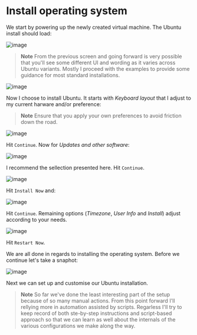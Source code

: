 # Install operating system

We start by powering up the newly created virtual machine. The Ubuntu install should load:

![image](https://user-images.githubusercontent.com/1220067/177011070-1485a120-aaff-49a9-bab4-f5e03db7daeb.png)

> **Note**
> From the previous screen and going forward is very possible that you'll see some different UI and wording as it varies across Ubuntu variants. Mostly I proceed with the examples to provide some guidance for most standard installations.

![image](https://user-images.githubusercontent.com/1220067/177011206-646bf93c-68d7-4c99-bbea-ee674992c228.png)

Now I choose to install Ubuntu. It starts with _Keyboard layout_ that I adjust to my current harware and/or preference:

> **Note**
> Ensure that you apply your own preferences to avoid friction down the road.

![image](https://user-images.githubusercontent.com/1220067/177011262-8397371e-5ee8-4ab2-9f34-bf94a74129fa.png)

Hit `Continue`. Now for _Updates and other software_:

![image](https://user-images.githubusercontent.com/1220067/177011362-5722abb6-3bb4-4aff-9b30-89590f6a6ed4.png)

I recommend the sellection presented here. Hit `Continue`.

![image](https://user-images.githubusercontent.com/1220067/177011394-8a504f04-842d-4d14-829e-feb13dfe6d33.png)

Hit `Install Now` and:

![image](https://user-images.githubusercontent.com/1220067/177011419-68d4d500-e45f-4233-9b7e-1f874f9754fb.png)

Hit `Continue`. Remaining options (_Timezone_, _User Info_ and _Install_) adjust according to your needs.

![image](https://user-images.githubusercontent.com/1220067/177012235-2de250f2-b5c5-4ed6-a99a-309e749f924a.png)

Hit `Restart Now`.

We are all done in regards to installing the operating system. Before we continue let's take a snaphot:

![image](https://user-images.githubusercontent.com/1220067/177012314-b7cd8d66-5bc9-401d-8f4c-1b2938ba5320.png)

Next we can set up and customise our Ubuntu installation.

> **Note**
> So far we've done the least interesting part of the setup because of so many manual actions. From this point forward I'll rellying more in automation assisted by scripts. Regarless I'll try to keep record of both ste-by-step instructions and script-based approach so that we can learn as well about the internals of the various configurations we make along the way.
